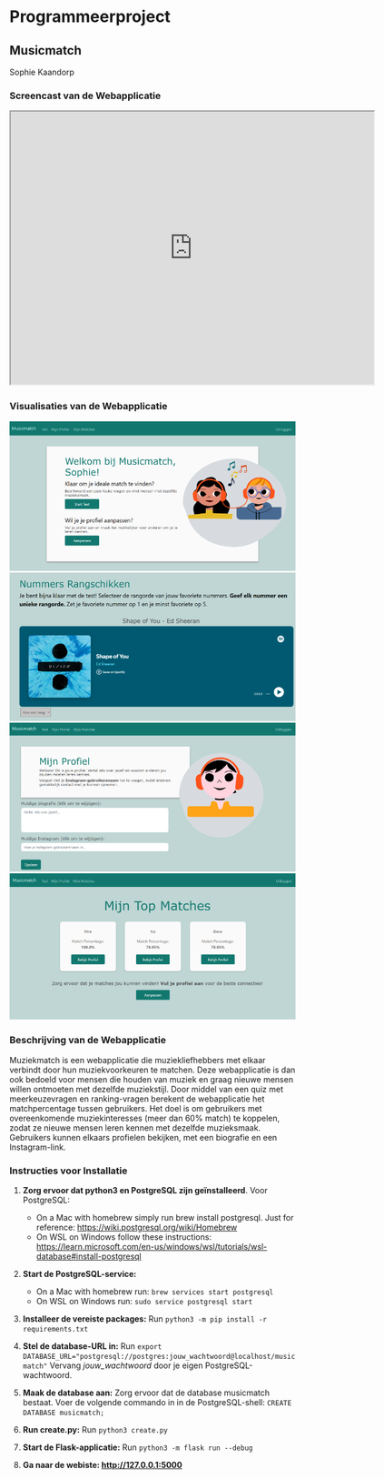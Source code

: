 # Programmeerproject
## **Musicmatch**
Sophie Kaandorp

### Screencast van de Webapplicatie
<iframe src="https://drive.google.com/file/d/1zk1511V--9kYxBMl9p6w5vkTzcQjSwGv/preview" width="640" height="480"></iframe>

### Visualisaties van de Webapplicatie
![Home](home.png)
![Rang](rang.png)
![Mijn Profiel](mijn_profiel.png)
![Matches](matches.png)

### Beschrijving van de Webapplicatie
Muziekmatch is een webapplicatie die muziekliefhebbers met elkaar verbindt door hun muziekvoorkeuren te matchen. Deze webapplicatie is dan ook bedoeld voor mensen die houden van muziek en graag nieuwe mensen willen ontmoeten met dezelfde muziekstijl. Door middel van een quiz met meerkeuzevragen en ranking-vragen berekent de webapplicatie het matchpercentage tussen gebruikers. Het doel is om gebruikers met overeenkomende muziekinteresses (meer dan 60% match) te koppelen, zodat ze nieuwe mensen leren kennen met dezelfde muzieksmaak. Gebruikers kunnen elkaars profielen bekijken, met een biografie en een Instagram-link.

### Instructies voor Installatie
1. **Zorg ervoor dat python3 en PostgreSQL zijn geïnstalleerd**. Voor PostgreSQL:
    - On a Mac with homebrew simply run brew install postgresql. Just for reference: https://wiki.postgresql.org/wiki/Homebrew
    - On WSL on Windows follow these instructions: https://learn.microsoft.com/en-us/windows/wsl/tutorials/wsl-database#install-postgresql

2. **Start de PostgreSQL-service:**
    - On a Mac with homebrew run: `brew services start postgresql`
    - On WSL on Windows run: `sudo service postgresql start`

3. **Installeer de vereiste packages:**
Run `python3 -m pip install -r requirements.txt`

4. **Stel de database-URL in:** Run `export DATABASE_URL="postgresql://postgres:jouw_wachtwoord@localhost/musicmatch"` Vervang *jouw_wachtwoord* door je eigen PostgreSQL-wachtwoord.

5. **Maak de database aan:** Zorg ervoor dat de database musicmatch bestaat. Voer de volgende commando in in de PostgreSQL-shell:
`CREATE DATABASE musicmatch;`

6. **Run create.py:**
Run 
`python3 create.py`

7. **Start de Flask-applicatie:**
Run 
`python3 -m flask run --debug`

8. **Ga naar de webiste: http://127.0.0.1:5000**


